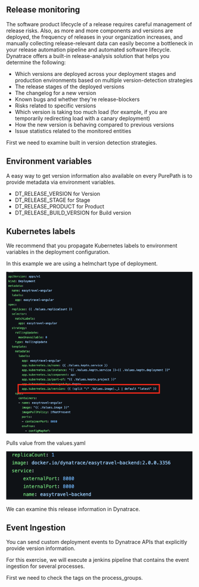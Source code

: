 ## Release monitoring

The software product lifecycle of a release requires careful management of release risks. Also, as more and more components and versions are deployed, the frequency of releases in your organization increases, and manually collecting release-relevant data can easily become a bottleneck in your release automation pipeline and automated software lifecycle.
Dynatrace offers a built-in release-analysis solution that helps you determine the following:

- Which versions are deployed across your deployment stages and production environments based on multiple version-detection strategies
- The release stages of the deployed versions
- The changelog for a new version
- Known bugs and whether they're release-blockers
- Risks related to specific versions
- Which version is taking too much load (for example, if you are temporarily redirecting load with a canary deployment)
- How the new version is behaving compared to previous versions
- Issue statistics related to the monitored entities

First we need to examine built in version detection strategies.

## Environment variables
A easy way to get version information also available on every PurePath is to provide metadata via environment variables.

- DT_RELEASE_VERSION for Version
- DT_RELEASE_STAGE for Stage
- DT_RELEASE_PRODUCT for Product
- DT_RELEASE_BUILD_VERSION for Build version

## Kubernetes labels

We recommend that you propagate Kubernetes labels to environment variables in the deployment configuration.

In this example we are using a helmchart type of deployment.

<img src="../../assets/images/kube_label.png" width="500"/>

Pulls value from the values.yaml

<img src="../../assets/images/values_yaml.png" width="500"/>

We can examine this release information in Dynatrace. 



## Event Ingestion

You can send custom deployment events to Dynatrace APIs that explicitly provide version information.

For this exercise, we will execute a jenkins pipeline that contains the event ingestion for several processes.

First we need to check the tags on the process_groups.